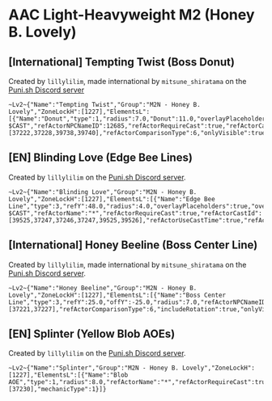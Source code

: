 # AAC Light-Heavyweight M2 (Honey B. Lovely)

## [International] Tempting Twist (Boss Donut)

Created by `lillylilim`, made international by `mitsune_shiratama` on the [Puni.sh Discord server](https://discord.gg/Zzrcc8kmvy)

```
~Lv2~{"Name":"Tempting Twist","Group":"M2N - Honey B. Lovely","ZoneLockH":[1227],"ElementsL":[{"Name":"Donut","type":1,"radius":7.0,"Donut":11.0,"overlayPlaceholders":true,"overlayText":"$NAME $CAST","refActorNPCNameID":12685,"refActorRequireCast":true,"refActorCastId":[37222,37228,39738,39740],"refActorComparisonType":6,"onlyVisible":true,"mechanicType":1}]}
```

## [EN] Blinding Love (Edge Bee Lines)

Created by `lillylilim` on the [Puni.sh Discord server](https://discord.gg/Zzrcc8kmvy).

```
~Lv2~{"Name":"Blinding Love","Group":"M2N - Honey B. Lovely","ZoneLockH":[1227],"ElementsL":[{"Name":"Edge Bee Line","type":3,"refY":48.0,"radius":4.0,"overlayPlaceholders":true,"overlayText":"$NAME $CAST","refActorName":"*","refActorRequireCast":true,"refActorCastId":[39525,37247,37246,37247,39525,39526],"refActorUseCastTime":true,"refActorCastTimeMin":3.0,"refActorCastTimeMax":6.7,"refActorUseOvercast":true,"includeRotation":true,"mechanicType":1}]}
```

## [International] Honey Beeline (Boss Center Line)

Created by `lillylilim`, made international by `mitsune_shiratama` on the [Puni.sh Discord server](https://discord.gg/Zzrcc8kmvy).

```
~Lv2~{"Name":"Honey Beeline","Group":"M2N - Honey B. Lovely","ZoneLockH":[1227],"ElementsL":[{"Name":"Boss Center Line","type":3,"refY":25.0,"offY":-25.0,"radius":7.0,"refActorNPCNameID":12685,"refActorRequireCast":true,"refActorCastId":[37221,37227],"refActorComparisonType":6,"includeRotation":true,"onlyVisible":true,"mechanicType":1}]}
```

## [EN] Splinter (Yellow Blob AOEs)

Created by `lillylilim` on the [Puni.sh Discord server](https://discord.gg/Zzrcc8kmvy).

```
~Lv2~{"Name":"Splinter","Group":"M2N - Honey B. Lovely","ZoneLockH":[1227],"ElementsL":[{"Name":"Blob AOE","type":1,"radius":8.0,"refActorName":"*","refActorRequireCast":true,"refActorCastId":[37230],"mechanicType":1}]}
```
